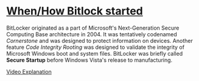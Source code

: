 # [When/How Bitlock started](https://en.wikipedia.org/wiki/BitLocker)

BitLocker originated as a part of Microsoft's Next-Generation Secure Computing Base architecture in 2004.
It was tentatively codenamed *Cornerstone* and was designed to protect information on devices.
Another feature *Code Integrity Rooting* was designed to validate the integrity of Microsoft Windows boot and system files.
BitLocker was briefly called **Secure Startup** before Windows Vista's release to manufacturing.

[Video Explanation](https://www.youtube.com/watch?v=iX8QC2pRuYM)
